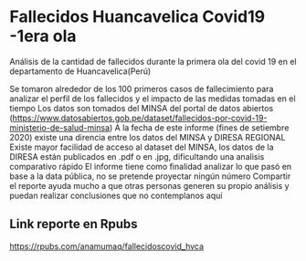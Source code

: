 # Fallecidos Huancavelica Covid19 -1era ola
Análisis de la cantidad de fallecidos durante la primera ola del covid 19 en el departamento de Huancavelica(Perú)

Se tomaron alrededor de los 100 primeros casos de fallecimiento para analizar el perfil de los fallecidos y el impacto de las medidas tomadas en el tiempo Los datos son tomados del MINSA del portal de datos abiertos (https://www.datosabiertos.gob.pe/dataset/fallecidos-por-covid-19-ministerio-de-salud-minsa) 
A la fecha de este informe (fines de setiembre 2020) existe una direncia entre los datos del MINSA y DIRESA REGIONAL 
Existe mayor facilidad de acceso al dataset del MINSA, los datos de la DIRESA están publicados en .pdf o en .jpg, dificultando una analisis comparativo rápido 
El informe tiene como finalidad analizar lo que pasó en base a la data pública, no se pretende proyectar ningún número 
Compartir el reporte ayuda mucho a que otras personas generen su propio análisis y puedan realizar conclusiones que no contemplanos aquí

 ## Link reporte en Rpubs
 https://rpubs.com/anamumaq/fallecidoscovid_hvca
